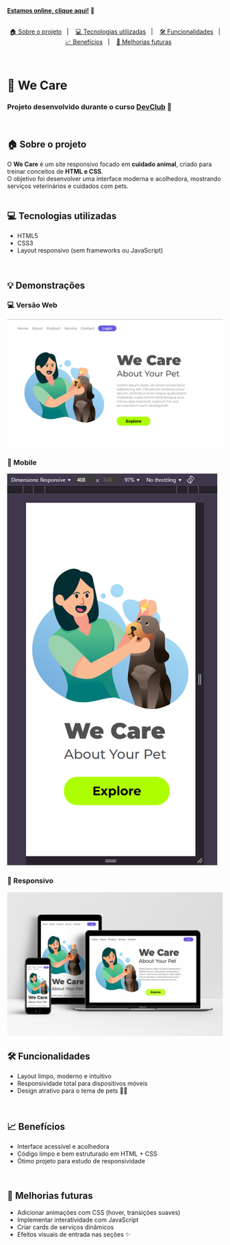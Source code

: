 [**Estamos online, clique aqui!**](https://alesantanan.github.io/we-care-responsivo/) 🎉  
<br>

<p align="center">
  <a href="#house-sobre-o-projeto">🏠 Sobre o projeto</a>&nbsp;&nbsp;&nbsp;|&nbsp;&nbsp;&nbsp;
  <a href="#computer-tecnologias-utilizadas">💻 Tecnologias utilizadas</a>&nbsp;&nbsp;&nbsp;|&nbsp;&nbsp;&nbsp;
  <a href="#hammer-funcionalidades">🛠️ Funcionalidades</a>&nbsp;&nbsp;&nbsp;|&nbsp;&nbsp;&nbsp;
  <a href="#bar_chart-benefícios">📈 Benefícios</a>&nbsp;&nbsp;&nbsp;|&nbsp;&nbsp;&nbsp;
  <a href="#rocket-melhorias-futuras">🚀 Melhorias futuras</a>
</p>

<br>

# 🐾 We Care

### Projeto desenvolvido durante o curso [DevClub](https://www.devclub.com.br/) 🚀  
<br>

## 🏠 Sobre o projeto

O **We Care** é um site responsivo focado em **cuidado animal**, criado para treinar conceitos de **HTML e CSS**.  
O objetivo foi desenvolver uma interface moderna e acolhedora, mostrando serviços veterinários e cuidados com pets.  
<br>

## 💻 Tecnologias utilizadas

- HTML5  
- CSS3  
- Layout responsivo (sem frameworks ou JavaScript)  
<br>

## 💡 Demonstrações

### 💻 Versão Web  
<img src=https://github.com/alesantanan/we-care-responsivo/blob/main/assets/we%20care%20pagina%20web.png>

### 📲 Mobile  
<img src=https://github.com/alesantanan/we-care-responsivo/blob/main/assets/we%20care%20pagina%20mobile.png>

### 📱 Responsivo  
<img src=https://github.com/alesantanan/we-care-responsivo/blob/main/assets/we%20care%20responsivo.png>

<br>

## 🛠️ Funcionalidades

- Layout limpo, moderno e intuitivo  
- Responsividade total para dispositivos móveis  
- Design atrativo para o tema de pets 🐶🐱  
<br>

## 📈 Benefícios

- Interface acessível e acolhedora  
- Código limpo e bem estruturado em HTML + CSS  
- Ótimo projeto para estudo de responsividade  
<br>

## 🚀 Melhorias futuras

- Adicionar animações com CSS (hover, transições suaves)  
- Implementar interatividade com JavaScript  
- Criar cards de serviços dinâmicos  
- Efeitos visuais de entrada nas seções ✨  

